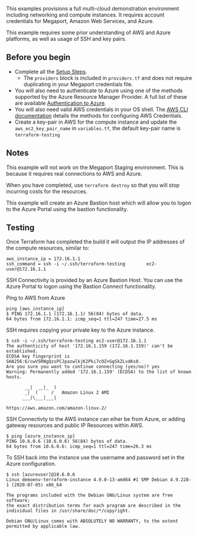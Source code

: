 This examples provisions a full multi-cloud demonstration environment including networking and compute instances. It 
requires account credentials for Megaport, Amazon Web Services, and Azure.

This example requires some prior understanding of AWS and Azure platforms, as well as usage of SSH and key pairs.  

## Before you begin
  * Complete all the [Setup Steps](/wiki#setup-steps).  
    - The `providers` block is included in `providers.tf` and does not require duplicating in your Megaport credentials file.
  * You will also need to authenticate to Azure using one of the methods supported by the Azure
    Resource Manager Provider. A full list of these are available 
    [Authentication to Azure](https://registry.terraform.io/providers/hashicorp/azurerm/latest/docs).  
  * You will also need valid AWS credentials in your OS shell. The 
    [AWS CLI documentation](https://docs.aws.amazon.com/cli/latest/userguide/cli-chap-configure.html) details 
    the methods for configuring AWS Credentials.  
  * Create a key-pair in AWS for the compute instance and update the `aws_ec2_key_pair_name` in `variables.tf`,
    the default key-pair name is `terraform-testing`

## Notes
This example will not work on the Megaport Staging environment. This is because it requires
real connections to AWS and Azure.

When you have completed, use `terraform destroy` so that you will stop incurring costs for the resources.

This example will create an Azure Bastion host which will allow you to logon to the Azure Portal using the
bastion functionality.

## Testing

Once Terraform has completed the build it will output the IP addresses of the compute resources, similar to:
```
aws_instance_ip = 172.16.1.1
ssh_command = ssh -i ~/.ssh/terraform-testing        ec2-user@172.16.1.1

```

SSH Connectivity is provided by an Azure Bastion Host. You can use the Azure Portal to logon using the Bastion
Connect functionality.

Ping to AWS from Azure
```
ping [aws_instance_ip]
$ PING 172.16.1.1 (172.16.1.1) 56(84) bytes of data.
64 bytes from 172.16.1.1: icmp_seq=1 ttl=247 time=27.5 ms
``` 

SSH requires copying your private key to the Azure instance.
```
$ ssh -i ~/.ssh/terraform-testing ec2-user@172.16.1.1
The authenticity of host '172.16.1.159 (172.16.1.159)' can't be established.
ECDSA key fingerprint is SHA256:6/cwV5RNgQzsPCJpazwlkjK2Pki7cOZ+GgSkZLvdKs0.
Are you sure you want to continue connecting (yes/no)? yes
Warning: Permanently added '172.16.1.159' (ECDSA) to the list of known hosts.

       __|  __|_  )
       _|  (     /   Amazon Linux 2 AMI
      ___|\___|___|

https://aws.amazon.com/amazon-linux-2/
```

SSH Connectivty to the AWS instance can eiher be from Azure, or adding gateway resources and public IP Resources
within AWS.

```
$ ping [azure_instance_ip]
PING 10.6.0.6 (10.6.0.6) 56(84) bytes of data.
64 bytes from 10.6.0.6: icmp_seq=1 ttl=247 time=26.3 ms
```

To SSH back into the instance use the username and password set in the Azure configuration.
```
$ ssh [azureuser]@10.6.0.6
Linux demoenv-terraform-instance 4.9.0-13-amd64 #1 SMP Debian 4.9.228-1 (2020-07-05) x86_64

The programs included with the Debian GNU/Linux system are free software;
the exact distribution terms for each program are described in the
individual files in /usr/share/doc/*/copyright.

Debian GNU/Linux comes with ABSOLUTELY NO WARRANTY, to the extent
permitted by applicable law.
```

